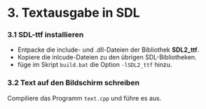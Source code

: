 
# 3. Textausgabe in SDL

### 3.1 SDL-ttf installieren

* Entpacke die include- und .dll-Dateien der Bibliothek **SDL2_ttf**.
* Kopiere die inlcude-Dateien zu den übrigen SDL-Bibliotheken.
* füge im Skript `build.bat` die Option `-lSDL2_ttf` hinzu.

### 3.2 Text auf den Bildschirm schreiben

Compiliere das Programm `text.cpp` und führe es aus.

